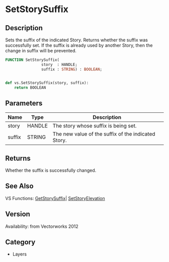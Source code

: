 # SetStorySuffix

## Description
Sets the suffix of the indicated Story. Returns whether the suffix was successfully set. If the suffix is already used by another Story, then the change in suffix will be prevented.

```pascal
FUNCTION SetStorySuffix(
				story  : HANDLE;
				suffix : STRING) : BOOLEAN;
```

```python

def vs.SetStorySuffix(story, suffix):
    return BOOLEAN
```

## Parameters
|Name|Type|Description|
|---|---|---|
|story|HANDLE|The story whose suffix is being set.|
|suffix|STRING|The new value of the suffix of the indicated Story.|

## Returns
Whether the suffix is successfully changed.

## See Also
VS Functions:
[GetStorySuffix](GetStorySuffix.md)| [SetStoryElevation](SetStoryElevation.md)

## Version
Availability: from Vectorworks 2012
## Category
* Layers

